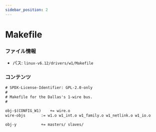 ```yaml
---
sidebar_position: 2
---
```

# Makefile

### ファイル情報

- パス: `linux-v6.12/drivers/w1/Makefile`

### コンテンツ

```txt
# SPDX-License-Identifier: GPL-2.0-only
#
# Makefile for the Dallas's 1-wire bus.
#

obj-$(CONFIG_W1)	+= wire.o
wire-objs		:= w1.o w1_int.o w1_family.o w1_netlink.o w1_io.o

obj-y			+= masters/ slaves/


```

